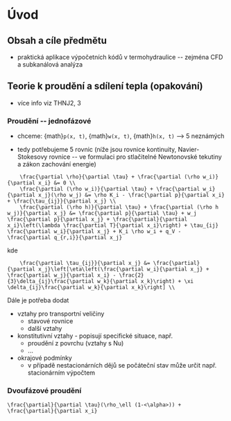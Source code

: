 # Úvod

## Obsah a cíle předmětu
- praktická aplikace výpočetních kódů v termohydraulice -- zejména CFD a subkanálová analýza


## Teorie k proudění a sdílení tepla (opakování)
- více info viz THNJ2, 3

### Proudění -- jednofázové
- chceme: {math}`p(x, t)`, {math}`w(x, t)`, {math}`h(x, t)` --> 5 neznámých

- tedy potřebujeme 5 rovnic (níže jsou rovnice kontinuity, Navier-Stokesovy rovnice -- ve formulaci pro stlačitelné Newtonovské tekutiny a zákon zachování energie)

```{math}
    \frac{\partial \rho}{\partial \tau} + \frac{\partial (\rho w_i)}{\partial x_i} &= 0 \\
    \frac{\partial (\rho w_i)}{\partial \tau} + \frac{\partial w_i}{\partial x_j}(\rho w_j) &= \rho K_i - \frac{\partial p}{\partial x_i} + \frac{\tau_{ij}}{\partial x_j} \\
    \frac{\partial (\rho h)}{\partial \tau} + \frac{\partial (\rho h w_j)}{\partial x_j} &= \frac{\partial p}{\partial \tau} + w_j \frac{\partial p}{\partial x_j} + \frac{\partial}{\partial x_i}\left(\lambda \frac{\partial T}{\partial x_i}\right) + \tau_{ij} \frac{\partial w_i}{\partial x_j} + K_i \rho w_i + q_V - \frac{\partial q_{r,i}}{\partial x_j}

```
kde
```{math}
    \frac{\partial \tau_{ij}}{\partial x_j} &= \frac{\partial}{\partial x_j}\left[\eta\left(\frac{\partial w_i}{\partial x_j} + \frac{\partial w_j}{\partial x_i} - \frac{2}{3}\delta_{ij}\frac{\partial w_k}{\partial x_k}\right) + \xi \delta_{ij}\frac{\partial w_k}{\partial x_k}\right] \\
```

Dále je potřeba dodat 
- vztahy pro transportní veličiny
  - stavové rovnice
  - další vztahy
- konstitutivní vztahy - popisují specifické situace, např.
  - proudění z povrchu (vztahy s Nu)
  - ...
- okrajové podmínky
  - v případě nestacionárních dějů se počáteční stav může určit např. stacionárním výpočtem


### Dvoufázové proudění

```{math}
\frac{\partial}{\partial \tau}(\rho_\ell (1-<\alpha>)) + \frac{\partial}{\partial x_i}

```
